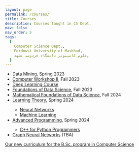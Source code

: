 ```yaml
---
layout: page
permalink: /courses/
title: Courses
description: Courses taught in CS Dept.
nav: false
nav_order: 5
tags:
  [
    Computer Science Dept.,
    Ferdowsi University of Mashhad,
    علوم کامپیوتر دانشگاه فردوسی مشهد,
  ]
---
```


<ul>
 <li> <a href="https://fum-cs.github.io/cs-bsc-dm/">Data Mining</a>, Spring 2023</li>
 <li> <a href="https://fum-cs.github.io/cw2/">Computer Workshop II</a>, Fall 2023</li>
 <li> <a href="https://fum-cs.github.io/dl/">Deep Learning Course</a></li>
 <li> <a href="https://fum-cs.github.io/fds/">Foundations of Data Science</a>, Fall 2023</li>
<li><a href="https://fum-cs.github.io/mfds/">Mathematical Foundations of Data Science</a>, Fall 2024</li>
 <li> <a href="https://fum-cs.github.io/learning-theory/">Learning Theory</a>, Spring 2024</li>
  <ul>
  <li><a href="https://fum-cs.github.io/neural-networks/">Neural Networks</a></li>
  <li><a href="https://fum-cs.github.io/machine-learning/">Machine Learning</a></li>
 </ul>
 <li> <a href="https://fum-cs.github.io/modern-cpp/">Advanced Programming</a>, Spring 2024</li>
  <ul>
  <li><a href="https://fum-cs.github.io/cpp4python/">C++ for Python Programmers</a></li>
 </ul>
 <!--<li> <a href="https://fum-cs.github.io/ci/"> Computational Intelligence, Spring 2024</a></li>
	 <ul>
		<li><a href="https://fum-cs.github.io/neural-networks/">Neural Networks</a></li>
		<li><a href="">Evolutionary Algorithms</a></li>
		<li><a href="">Fuzzy Logic</a></li>
	</ul> -->
 <li> <a href="https://fum-cs.github.io/gnn/">Graph Neural Networks</a> (TBA)</li>
</ul>

<!-- For now, this page is assumed to be a static description of your courses. You can convert it to a collection similar to `_projects/` so that you can have a dedicated page for each course.

Organize your courses by years, topics, or universities, however you like! -->

[Our new curriculum for the B.Sc. program in Computer Science](https://fum-cs.github.io/docs/category/%D8%A8%D8%B1%D9%86%D8%A7%D9%85%D9%87-%D8%AF%D8%B1%D8%B3%DB%8C)
